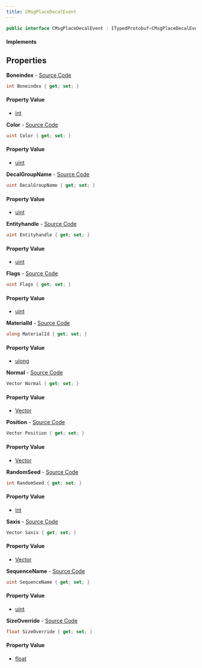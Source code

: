 ```yaml
---
title: CMsgPlaceDecalEvent
---
```


```csharp
public interface CMsgPlaceDecalEvent : ITypedProtobuf<CMsgPlaceDecalEvent>, INativeHandle, INetMessage<CMsgPlaceDecalEvent>, IDisposable
```

#### Implements

## Properties

**Boneindex** - [Source Code](https://github.com/swiftly-solution/swiftlys2/blob/main/managed/src/SwiftlyS2.Generated/Protobufs/Interfaces/CMsgPlaceDecalEvent.cs#L27)

```csharp
int Boneindex { get; set; }
```

#### Property Value

- [int](https://learn.microsoft.com/dotnet/api/system.int32)

**Color** - [Source Code](https://github.com/swiftly-solution/swiftlys2/blob/main/managed/src/SwiftlyS2.Generated/Protobufs/Interfaces/CMsgPlaceDecalEvent.cs#L33)

```csharp
uint Color { get; set; }
```

#### Property Value

- [uint](https://learn.microsoft.com/dotnet/api/system.uint32)

**DecalGroupName** - [Source Code](https://github.com/swiftly-solution/swiftlys2/blob/main/managed/src/SwiftlyS2.Generated/Protobufs/Interfaces/CMsgPlaceDecalEvent.cs#L39)

```csharp
uint DecalGroupName { get; set; }
```

#### Property Value

- [uint](https://learn.microsoft.com/dotnet/api/system.uint32)

**Entityhandle** - [Source Code](https://github.com/swiftly-solution/swiftlys2/blob/main/managed/src/SwiftlyS2.Generated/Protobufs/Interfaces/CMsgPlaceDecalEvent.cs#L45)

```csharp
uint Entityhandle { get; set; }
```

#### Property Value

- [uint](https://learn.microsoft.com/dotnet/api/system.uint32)

**Flags** - [Source Code](https://github.com/swiftly-solution/swiftlys2/blob/main/managed/src/SwiftlyS2.Generated/Protobufs/Interfaces/CMsgPlaceDecalEvent.cs#L30)

```csharp
uint Flags { get; set; }
```

#### Property Value

- [uint](https://learn.microsoft.com/dotnet/api/system.uint32)

**MaterialId** - [Source Code](https://github.com/swiftly-solution/swiftlys2/blob/main/managed/src/SwiftlyS2.Generated/Protobufs/Interfaces/CMsgPlaceDecalEvent.cs#L48)

```csharp
ulong MaterialId { get; set; }
```

#### Property Value

- [ulong](https://learn.microsoft.com/dotnet/api/system.uint64)

**Normal** - [Source Code](https://github.com/swiftly-solution/swiftlys2/blob/main/managed/src/SwiftlyS2.Generated/Protobufs/Interfaces/CMsgPlaceDecalEvent.cs#L21)

```csharp
Vector Normal { get; set; }
```

#### Property Value

- [Vector](/docs/api/shared/natives/vector)

**Position** - [Source Code](https://github.com/swiftly-solution/swiftlys2/blob/main/managed/src/SwiftlyS2.Generated/Protobufs/Interfaces/CMsgPlaceDecalEvent.cs#L18)

```csharp
Vector Position { get; set; }
```

#### Property Value

- [Vector](/docs/api/shared/natives/vector)

**RandomSeed** - [Source Code](https://github.com/swiftly-solution/swiftlys2/blob/main/managed/src/SwiftlyS2.Generated/Protobufs/Interfaces/CMsgPlaceDecalEvent.cs#L36)

```csharp
int RandomSeed { get; set; }
```

#### Property Value

- [int](https://learn.microsoft.com/dotnet/api/system.int32)

**Saxis** - [Source Code](https://github.com/swiftly-solution/swiftlys2/blob/main/managed/src/SwiftlyS2.Generated/Protobufs/Interfaces/CMsgPlaceDecalEvent.cs#L24)

```csharp
Vector Saxis { get; set; }
```

#### Property Value

- [Vector](/docs/api/shared/natives/vector)

**SequenceName** - [Source Code](https://github.com/swiftly-solution/swiftlys2/blob/main/managed/src/SwiftlyS2.Generated/Protobufs/Interfaces/CMsgPlaceDecalEvent.cs#L51)

```csharp
uint SequenceName { get; set; }
```

#### Property Value

- [uint](https://learn.microsoft.com/dotnet/api/system.uint32)

**SizeOverride** - [Source Code](https://github.com/swiftly-solution/swiftlys2/blob/main/managed/src/SwiftlyS2.Generated/Protobufs/Interfaces/CMsgPlaceDecalEvent.cs#L42)

```csharp
float SizeOverride { get; set; }
```

#### Property Value

- [float](https://learn.microsoft.com/dotnet/api/system.single)

